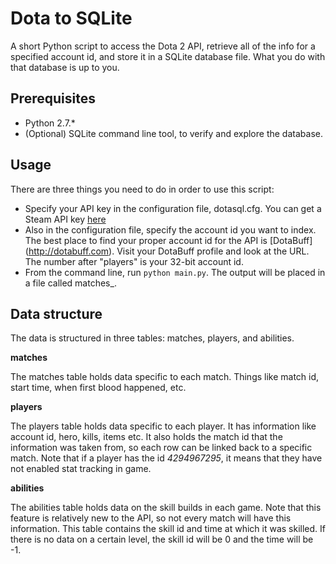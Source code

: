 Dota to SQLite
================================

A short Python script to access the Dota 2 API, retrieve all of the info for a
specified account id, and store it in a SQLite database file. What you do with
that database is up to you.

Prerequisites
-------------------------
* Python 2.7.*
* (Optional) SQLite command line tool, to verify and explore the database.

Usage
-------------------------
There are three things you need to do in order to use this script:

* Specify your API key in the configuration file, dotasql.cfg. You can get a
Steam API key [here](http://steamcommunity.com/dev/apikey)
* Also in the configuration file, specify the account id you want to index.
The best place to find your proper account id for the API is [DotaBuff]
(http://dotabuff.com). Visit your DotaBuff profile and look at the URL.
The number after "players" is your 32-bit account id.
* From the command line, run `python main.py`. The output will be placed in a
file called matches_<your-account-id>.

Data structure
-------------------------
The data is structured in three tables: matches, players, and abilities.

**matches**

The matches table holds data specific to each match. Things like match id,
start time, when first blood happened, etc.

**players**

The players table holds data specific to each player. It has information like
account id, hero, kills, items etc. It also holds the match id that the
information was taken from, so each row can be linked back to a specific
match. Note that if a player has the id *4294967295*, it means that they have
not enabled stat tracking in game.

**abilities**

The abilities table holds data on the skill builds in each game. Note that
this feature is relatively new to the API, so not every match will have this
information. This table contains the skill id and time at which it was
skilled. If there is no data on a certain level, the skill id will be 0 and
the time will be -1.
